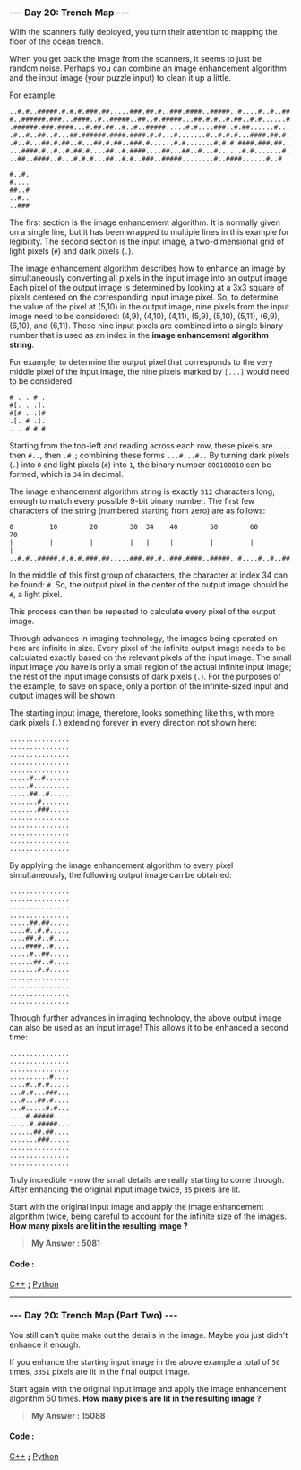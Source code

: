 
### **--- Day 20: Trench Map ---**
With the scanners fully deployed, you turn their attention to mapping the floor of the ocean trench.

When you get back the image from the scanners, it seems to just be random noise. Perhaps you can combine an image enhancement algorithm and the input image (your puzzle input) to clean it up a little.

For example:
```
..#.#..#####.#.#.#.###.##.....###.##.#..###.####..#####..#....#..#..##..##
#..######.###...####..#..#####..##..#.#####...##.#.#..#.##..#.#......#.###
.######.###.####...#.##.##..#..#..#####.....#.#....###..#.##......#.....#.
.#..#..##..#...##.######.####.####.#.#...#.......#..#.#.#...####.##.#.....
.#..#...##.#.##..#...##.#.##..###.#......#.#.......#.#.#.####.###.##...#..
...####.#..#..#.##.#....##..#.####....##...##..#...#......#.#.......#.....
..##..####..#...#.#.#...##..#.#..###..#####........#..####......#..#

#..#.
#....
##..#
..#..
..###
```
The first section is the image enhancement algorithm. It is normally given on a single line, but it has been wrapped to multiple lines in this example for legibility. The second section is the input image, a two-dimensional grid of light pixels (```#```) and dark pixels (```.```).

The image enhancement algorithm describes how to enhance an image by simultaneously converting all pixels in the input image into an output image. Each pixel of the output image is determined by looking at a 3x3 square of pixels centered on the corresponding input image pixel. So, to determine the value of the pixel at (5,10) in the output image, nine pixels from the input image need to be considered: (4,9), (4,10), (4,11), (5,9), (5,10), (5,11), (6,9), (6,10), and (6,11). These nine input pixels are combined into a single binary number that is used as an index in the **image enhancement algorithm string**.

For example, to determine the output pixel that corresponds to the very middle pixel of the input image, the nine pixels marked by ```[...]``` would need to be considered:
```
# . . # .
#[. . .].
#[# . .]#
.[. # .].
. . # # #
```
Starting from the top-left and reading across each row, these pixels are ```...```, then ```#..```, then ```.#.```; combining these forms ```...#...#..``` By turning dark pixels (```.```) into ```0``` and light pixels (```#```) into ```1```, the binary number ```000100010``` can be formed, which is ```34``` in decimal.

The image enhancement algorithm string is exactly ```512``` characters long, enough to match every possible 9-bit binary number. The first few characters of the string (numbered starting from zero) are as follows:
```
0         10        20        30  34    40        50        60        70
|         |         |         |   |     |         |         |         |
..#.#..#####.#.#.#.###.##.....###.##.#..###.####..#####..#....#..#..##..##
```
In the middle of this first group of characters, the character at index 34 can be found: ```#```. So, the output pixel in the center of the output image should be ```#```, a light pixel.

This process can then be repeated to calculate every pixel of the output image.

Through advances in imaging technology, the images being operated on here are infinite in size. Every pixel of the infinite output image needs to be calculated exactly based on the relevant pixels of the input image. The small input image you have is only a small region of the actual infinite input image; the rest of the input image consists of dark pixels (```.```). For the purposes of the example, to save on space, only a portion of the infinite-sized input and output images will be shown.

The starting input image, therefore, looks something like this, with more dark pixels (```.```) extending forever in every direction not shown here:
```
...............
...............
...............
...............
...............
.....#..#......
.....#.........
.....##..#.....
.......#.......
.......###.....
...............
...............
...............
...............
...............
```
By applying the image enhancement algorithm to every pixel simultaneously, the following output image can be obtained:
```
...............
...............
...............
...............
.....##.##.....
....#..#.#.....
....##.#..#....
....####..#....
.....#..##.....
......##..#....
.......#.#.....
...............
...............
...............
...............
```
Through further advances in imaging technology, the above output image can also be used as an input image! This allows it to be enhanced a second time:
```
...............
...............
...............
..........#....
....#..#.#.....
...#.#...###...
...#...##.#....
...#.....#.#...
....#.#####....
.....#.#####...
......##.##....
.......###.....
...............
...............
...............
```
Truly incredible - now the small details are really starting to come through. After enhancing the original input image twice, ```35``` pixels are lit.

Start with the original input image and apply the image enhancement algorithm twice, being careful to account for the infinite size of the images. **How many pixels are lit in the resulting image ?**

> **My Answer : 5081**

#### Code :
[C++](https://github.com/Kabiirk/advent-of-code-2021-entries/blob/main/Day20/Day20.cpp) **;** [Python](https://github.com/Kabiirk/advent-of-code-2021-entries/blob/main/Day20/Day20.py)
 
------
 
### **--- Day 20: Trench Map (Part Two) ---**
You still can't quite make out the details in the image. Maybe you just didn't enhance it enough.

If you enhance the starting input image in the above example a total of ```50``` times, ```3351``` pixels are lit in the final output image.

Start again with the original input image and apply the image enhancement algorithm 50 times. **How many pixels are lit in the resulting image ?**

> **My Answer : 15088**

#### Code :
[C++](https://github.com/Kabiirk/advent-of-code-2021-entries/blob/main/Day20/Day20.cpp) **;** [Python](https://github.com/Kabiirk/advent-of-code-2021-entries/blob/main/Day20/Day20.py)
